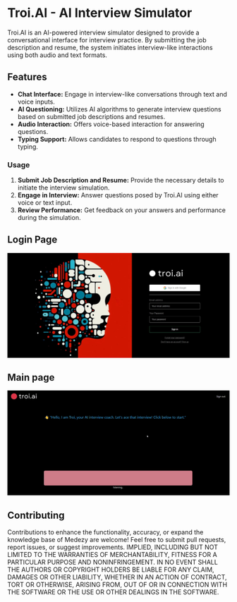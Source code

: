 # Troi.AI - AI Interview Simulator

Troi.AI is an AI-powered interview simulator designed to provide a conversational interface for interview practice. By submitting the job description and resume, the system initiates interview-like interactions using both audio and text formats.

## Features

- **Chat Interface:** Engage in interview-like conversations through text and voice inputs.
- **AI Questioning:** Utilizes AI algorithms to generate interview questions based on submitted job descriptions and resumes.
- **Audio Interaction:** Offers voice-based interaction for answering questions.
- **Typing Support:** Allows candidates to respond to questions through typing.

### Usage

1. **Submit Job Description and Resume:** Provide the necessary details to initiate the interview simulation.
2. **Engage in Interview:** Answer questions posed by Troi.AI using either voice or text input.
3. **Review Performance:** Get feedback on your answers and performance during the simulation.


## Login Page

![Screenshot 2](assets/Screenshot1.jpeg)

## Main page

![Screenshot 1](assets/ezgif-4-38f8a0a3c6.gif)

## Contributing
Contributions to enhance the functionality, accuracy, or expand the knowledge base of Medezy are welcome! Feel free to submit pull requests, report issues, or suggest improvements.
IMPLIED, INCLUDING BUT NOT LIMITED TO THE WARRANTIES OF MERCHANTABILITY,
FITNESS FOR A PARTICULAR PURPOSE AND NONINFRINGEMENT. IN NO EVENT SHALL THE
AUTHORS OR COPYRIGHT HOLDERS BE LIABLE FOR ANY CLAIM, DAMAGES OR OTHER
LIABILITY, WHETHER IN AN ACTION OF CONTRACT, TORT OR OTHERWISE, ARISING FROM,
OUT OF OR IN CONNECTION WITH THE SOFTWARE OR THE USE OR OTHER DEALINGS IN THE
SOFTWARE.
